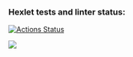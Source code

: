 ### Hexlet tests and linter status:
[![Actions Status](https://github.com/AleksandraSolonevich/frontend-project-lvl1/workflows/hexlet-check/badge.svg)](https://github.com/AleksandraSolonevich/frontend-project-lvl1/actions)

<a href="https://codeclimate.com/github/AleksandraSolonevich/frontend-project-lvl1/maintainability"><img src="https://api.codeclimate.com/v1/badges/a2459e6ac672b5c09fb0/maintainability" /></a>